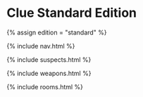 # Clue Standard Edition

{% assign edition = "standard" %}

{% include nav.html %}

{% include suspects.html %}

{% include weapons.html %}

{% include rooms.html %}
